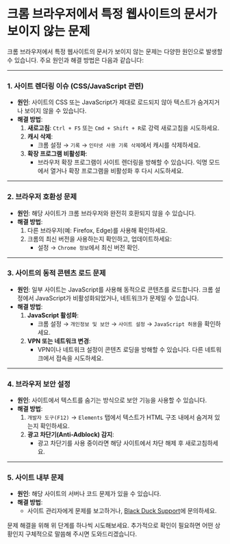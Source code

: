 # 크롬 브라우저에서 특정 웹사이트의 문서가 보이지 않는 문제

크롬 브라우저에서 특정 웹사이트의 문서가 보이지 않는 문제는 다양한 원인으로 발생할 수 있습니다. 주요 원인과 해결 방법은 다음과 같습니다:

---

### **1. 사이트 렌더링 이슈 (CSS/JavaScript 관련)**
- **원인**: 사이트의 CSS 또는 JavaScript가 제대로 로드되지 않아 텍스트가 숨겨지거나 보이지 않을 수 있습니다.
- **해결 방법**:
  1. **새로고침**: `Ctrl + F5` 또는 `Cmd + Shift + R`로 강력 새로고침을 시도하세요.
  2. **캐시 삭제**:
     - 크롬 설정 → `기록` → `인터넷 사용 기록 삭제`에서 캐시를 삭제하세요.
  3. **확장 프로그램 비활성화**:
     - 브라우저 확장 프로그램이 사이트 렌더링을 방해할 수 있습니다. 익명 모드에서 열거나 확장 프로그램을 비활성화 후 다시 시도하세요.

---

### **2. 브라우저 호환성 문제**
- **원인**: 해당 사이트가 크롬 브라우저와 완전히 호환되지 않을 수 있습니다.
- **해결 방법**:
  1. 다른 브라우저(예: Firefox, Edge)를 사용해 확인하세요.
  2. 크롬의 최신 버전을 사용하는지 확인하고, 업데이트하세요:
     - 설정 → `Chrome 정보`에서 최신 버전 확인.

---

### **3. 사이트의 동적 콘텐츠 로드 문제**
- **원인**: 일부 사이트는 JavaScript를 사용해 동적으로 콘텐츠를 로드합니다. 크롬 설정에서 JavaScript가 비활성화되었거나, 네트워크가 문제일 수 있습니다.
- **해결 방법**:
  1. **JavaScript 활성화**:
     - 크롬 설정 → `개인정보 및 보안` → `사이트 설정` → `JavaScript 허용`을 확인하세요.
  2. **VPN 또는 네트워크 변경**:
     - VPN이나 네트워크 설정이 콘텐츠 로딩을 방해할 수 있습니다. 다른 네트워크에서 접속을 시도하세요.

---

### **4. 브라우저 보안 설정**
- **원인**: 사이트에서 텍스트를 숨기는 방식으로 보안 기능을 사용할 수 있습니다.
- **해결 방법**:
  1. `개발자 도구(F12)` → `Elements` 탭에서 텍스트가 HTML 구조 내에서 숨겨져 있는지 확인하세요.
  2. **광고 차단기(Anti-Adblock) 감지**:
     - 광고 차단기를 사용 중이라면 해당 사이트에서 차단 해제 후 새로고침하세요.

---

### **5. 사이트 내부 문제**
- **원인**: 해당 사이트의 서버나 코드 문제가 있을 수 있습니다.
- **해결 방법**:
  - 사이트 관리자에게 문제를 보고하거나, [Black Duck Support](https://www.synopsys.com/software-integrity/support.html)에 문의하세요.

문제 해결을 위해 위 단계를 하나씩 시도해보세요. 추가적으로 확인이 필요하면 어떤 상황인지 구체적으로 말씀해 주시면 도와드리겠습니다.
